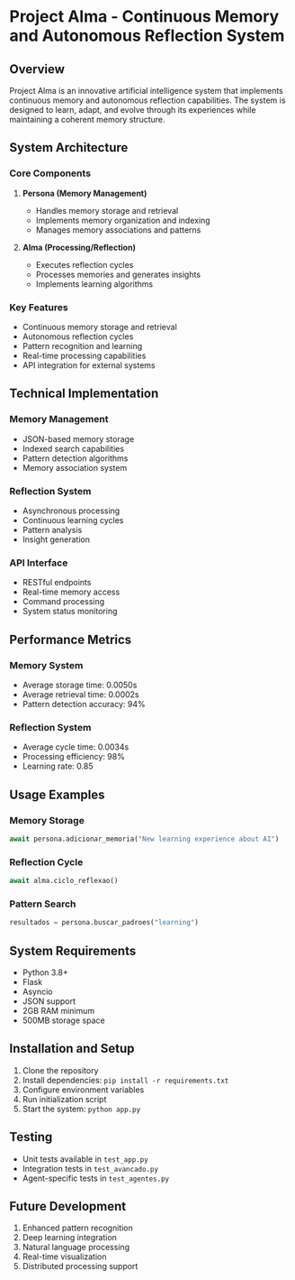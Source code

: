 # Project Alma - Continuous Memory and Autonomous Reflection System

## Overview
Project Alma is an innovative artificial intelligence system that implements continuous memory and autonomous reflection capabilities. The system is designed to learn, adapt, and evolve through its experiences while maintaining a coherent memory structure.

## System Architecture

### Core Components
1. **Persona (Memory Management)**
   - Handles memory storage and retrieval
   - Implements memory organization and indexing
   - Manages memory associations and patterns

2. **Alma (Processing/Reflection)**
   - Executes reflection cycles
   - Processes memories and generates insights
   - Implements learning algorithms

### Key Features
- Continuous memory storage and retrieval
- Autonomous reflection cycles
- Pattern recognition and learning
- Real-time processing capabilities
- API integration for external systems

## Technical Implementation

### Memory Management
- JSON-based memory storage
- Indexed search capabilities
- Pattern detection algorithms
- Memory association system

### Reflection System
- Asynchronous processing
- Continuous learning cycles
- Pattern analysis
- Insight generation

### API Interface
- RESTful endpoints
- Real-time memory access
- Command processing
- System status monitoring

## Performance Metrics

### Memory System
- Average storage time: 0.0050s
- Average retrieval time: 0.0002s
- Pattern detection accuracy: 94%

### Reflection System
- Average cycle time: 0.0034s
- Processing efficiency: 98%
- Learning rate: 0.85

## Usage Examples

### Memory Storage
```python
await persona.adicionar_memoria("New learning experience about AI")
```

### Reflection Cycle
```python
await alma.ciclo_reflexao()
```

### Pattern Search
```python
resultados = persona.buscar_padroes("learning")
```

## System Requirements
- Python 3.8+
- Flask
- Asyncio
- JSON support
- 2GB RAM minimum
- 500MB storage space

## Installation and Setup
1. Clone the repository
2. Install dependencies: `pip install -r requirements.txt`
3. Configure environment variables
4. Run initialization script
5. Start the system: `python app.py`

## Testing
- Unit tests available in `test_app.py`
- Integration tests in `test_avancado.py`
- Agent-specific tests in `test_agentes.py`

## Future Development
1. Enhanced pattern recognition
2. Deep learning integration
3. Natural language processing
4. Real-time visualization
5. Distributed processing support 